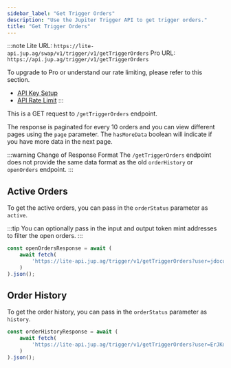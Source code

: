 ```yaml
---
sidebar_label: "Get Trigger Orders"
description: "Use the Jupiter Trigger API to get trigger orders."
title: "Get Trigger Orders"
---
```


<head>
    <title>Get Trigger Orders</title>
    <meta name="twitter:card" content="summary" />
</head>



:::note
Lite URL: `https://lite-api.jup.ag/swap/v1/trigger/v1/getTriggerOrders`
Pro URL: `https://api.jup.ag/trigger/v1/getTriggerOrders`

To upgrade to Pro or understand our rate limiting, please refer to this section.
- [API Key Setup](/docs/api-setup)
- [API Rate Limit](/docs/api-rate-limit)
:::

This is a GET request to `/getTriggerOrders` endpoint.

The response is paginated for every 10 orders and you can view different pages using the `page` parameter. The `hasMoreData` boolean will indicate if you have more data in the next page.

:::warning Change of Response Format
The `/getTriggerOrders` endpoint does not provide the same data format as the old `orderHistory` or `openOrders` endpoint.
:::

## Active Orders

To get the active orders, you can pass in the `orderStatus` parameter as `active`.

:::tip
You can optionally pass in the input and output token mint addresses to filter the open orders.
:::

```jsx
const openOrdersResponse = await (
    await fetch(
        'https://lite-api.jup.ag/trigger/v1/getTriggerOrders?user=jdocuPgEAjMfihABsPgKEvYtsmMzjUHeq9LX4Hvs7f3&orderStatus=active'
    )
).json();
```

## Order History

To get the order history, you can pass in the `orderStatus` parameter as `history`.

```jsx
const orderHistoryResponse = await (
    await fetch(
        'https://lite-api.jup.ag/trigger/v1/getTriggerOrders?user=ErJKdNoarixqGGQTHbBtvHtg2nkcCqcKtYjGbVKUxY7D&orderStatus=history'
    )
).json();
```

